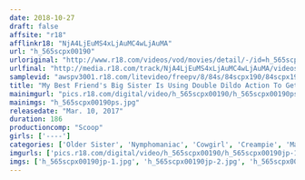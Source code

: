 ```yaml
---
date: 2018-10-27
draft: false
affsite: "r18"
afflinkr18: "NjA4LjEuMS4xLjAuMC4wLjAuMA"
url: "h_565scpx00190"
urloriginal: "http://www.r18.com/videos/vod/movies/detail/-/id=h_565scpx00190"
urlfinal: "http://media.r18.com/track/NjA4LjEuMS4xLjAuMC4wLjAuMA/videos/vod/movies/detail/-/id=h_565scpx00190"
samplevid: "awspv3001.r18.com/litevideo/freepv/8/84s/84scpx190/84scpx190_dmb_w.mp4"
title: "My Best Friend's Big Sister Is Using Double Dildo Action To Get Her Masturbation Thrill On, And I Saw The Whole Thing! When She Realized I Was Peeping On Her, She Bashfully Said, 'I Always Wondered What It Feels Like To Have A Threesome...' And Started Seducing Me With Her Aromatic Pussy!"
mainimgurl: "pics.r18.com/digital/video/h_565scpx00190/h_565scpx00190ps.jpg"
mainimgs: "h_565scpx00190ps.jpg"
releasedate: "Mar. 10, 2017"
duration: 186
productioncomp: "Scoop"
girls: ['----']
categories: ['Older Sister', 'Nymphomaniac', 'Cowgirl', 'Creampie', 'Masturbation', 'Hi-Def']
imgurls: ['pics.r18.com/digital/video/h_565scpx00190/h_565scpx00190jp-1.jpg', 'pics.r18.com/digital/video/h_565scpx00190/h_565scpx00190jp-2.jpg', 'pics.r18.com/digital/video/h_565scpx00190/h_565scpx00190jp-3.jpg', 'pics.r18.com/digital/video/h_565scpx00190/h_565scpx00190jp-4.jpg', 'pics.r18.com/digital/video/h_565scpx00190/h_565scpx00190jp-5.jpg', 'pics.r18.com/digital/video/h_565scpx00190/h_565scpx00190jp-6.jpg', 'pics.r18.com/digital/video/h_565scpx00190/h_565scpx00190jp-7.jpg', 'pics.r18.com/digital/video/h_565scpx00190/h_565scpx00190jp-8.jpg', 'pics.r18.com/digital/video/h_565scpx00190/h_565scpx00190jp-9.jpg', 'pics.r18.com/digital/video/h_565scpx00190/h_565scpx00190jp-10.jpg', 'pics.r18.com/digital/video/h_565scpx00190/h_565scpx00190jp-11.jpg', 'pics.r18.com/digital/video/h_565scpx00190/h_565scpx00190jp-12.jpg', 'pics.r18.com/digital/video/h_565scpx00190/h_565scpx00190jp-13.jpg', 'pics.r18.com/digital/video/h_565scpx00190/h_565scpx00190jp-14.jpg', 'pics.r18.com/digital/video/h_565scpx00190/h_565scpx00190jp-15.jpg', 'pics.r18.com/digital/video/h_565scpx00190/h_565scpx00190jp-16.jpg', 'pics.r18.com/digital/video/h_565scpx00190/h_565scpx00190jp-17.jpg', 'pics.r18.com/digital/video/h_565scpx00190/h_565scpx00190jp-18.jpg', 'pics.r18.com/digital/video/h_565scpx00190/h_565scpx00190jp-19.jpg', 'pics.r18.com/digital/video/h_565scpx00190/h_565scpx00190jp-20.jpg']
imgs: ['h_565scpx00190jp-1.jpg', 'h_565scpx00190jp-2.jpg', 'h_565scpx00190jp-3.jpg', 'h_565scpx00190jp-4.jpg', 'h_565scpx00190jp-5.jpg', 'h_565scpx00190jp-6.jpg', 'h_565scpx00190jp-7.jpg', 'h_565scpx00190jp-8.jpg', 'h_565scpx00190jp-9.jpg', 'h_565scpx00190jp-10.jpg', 'h_565scpx00190jp-11.jpg', 'h_565scpx00190jp-12.jpg', 'h_565scpx00190jp-13.jpg', 'h_565scpx00190jp-14.jpg', 'h_565scpx00190jp-15.jpg', 'h_565scpx00190jp-16.jpg', 'h_565scpx00190jp-17.jpg', 'h_565scpx00190jp-18.jpg', 'h_565scpx00190jp-19.jpg', 'h_565scpx00190jp-20.jpg']
---
```

